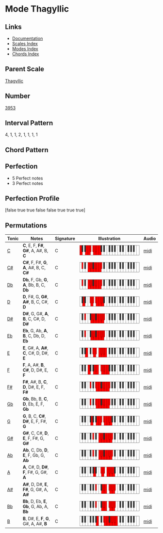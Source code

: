 # Mode Thagyllic

## Links

- [Documentation](index.md)
- [Scales Index](Scales.md)
- [Modes Index](Modes.md)
- [Chords Index](Chords.md)

## Parent Scale

[Thagyllic](ScaleThagyllic.md)

## Number

[3953](https://ianring.com/musictheory/scales/3953)

## Interval Pattern

4, 1, 1, 2, 1, 1, 1, 1

## Chord Pattern



## Perfection

- 5 Perfect notes
- 3 Perfect notes

## Perfection Profile

[false true true false false true true true]

## Permutations

| Tonic | Notes | Signature | Illustration | Audio |
|-------|-------|-----------|--------------|-------|
| [C](ModeCNaturalThagyllic.md) | **C**, E, F, **F#**, **G#**, A, A#, B, **C** | C | ![CNaturalThagyllic](ModeCNaturalThagyllic.png) | [midi](https://github.com/edipermadi/music/blob/main/docs/ModeCNaturalThagyllic.mid?raw=true) |
| [C#](ModeCSharpThagyllic.md) | **C#**, F, F#, **G**, **A**, A#, B, C, **C#** | C | ![CSharpThagyllic](ModeCSharpThagyllic.png) | [midi](https://github.com/edipermadi/music/blob/main/docs/ModeCSharpThagyllic.mid?raw=true) |
| [Db](ModeDFlatThagyllic.md) | **Db**, F, Gb, **G**, **A**, Bb, B, C, **Db** | C | ![DFlatThagyllic](ModeDFlatThagyllic.png) | [midi](https://github.com/edipermadi/music/blob/main/docs/ModeDFlatThagyllic.mid?raw=true) |
| [D](ModeDNaturalThagyllic.md) | **D**, F#, G, **G#**, **A#**, B, C, C#, **D** | C | ![DNaturalThagyllic](ModeDNaturalThagyllic.png) | [midi](https://github.com/edipermadi/music/blob/main/docs/ModeDNaturalThagyllic.mid?raw=true) |
| [D#](ModeDSharpThagyllic.md) | **D#**, G, G#, **A**, **B**, C, C#, D, **D#** | C | ![DSharpThagyllic](ModeDSharpThagyllic.png) | [midi](https://github.com/edipermadi/music/blob/main/docs/ModeDSharpThagyllic.mid?raw=true) |
| [Eb](ModeEFlatThagyllic.md) | **Eb**, G, Ab, **A**, **B**, C, Db, D, **Eb** | C | ![EFlatThagyllic](ModeEFlatThagyllic.png) | [midi](https://github.com/edipermadi/music/blob/main/docs/ModeEFlatThagyllic.mid?raw=true) |
| [E](ModeENaturalThagyllic.md) | **E**, G#, A, **A#**, **C**, C#, D, D#, **E** | C | ![ENaturalThagyllic](ModeENaturalThagyllic.png) | [midi](https://github.com/edipermadi/music/blob/main/docs/ModeENaturalThagyllic.mid?raw=true) |
| [F](ModeFNaturalThagyllic.md) | **F**, A, A#, **B**, **C#**, D, D#, E, **F** | C | ![FNaturalThagyllic](ModeFNaturalThagyllic.png) | [midi](https://github.com/edipermadi/music/blob/main/docs/ModeFNaturalThagyllic.mid?raw=true) |
| [F#](ModeFSharpThagyllic.md) | **F#**, A#, B, **C**, **D**, D#, E, F, **F#** | C | ![FSharpThagyllic](ModeFSharpThagyllic.png) | [midi](https://github.com/edipermadi/music/blob/main/docs/ModeFSharpThagyllic.mid?raw=true) |
| [Gb](ModeGFlatThagyllic.md) | **Gb**, Bb, B, **C**, **D**, Eb, E, F, **Gb** | C | ![GFlatThagyllic](ModeGFlatThagyllic.png) | [midi](https://github.com/edipermadi/music/blob/main/docs/ModeGFlatThagyllic.mid?raw=true) |
| [G](ModeGNaturalThagyllic.md) | **G**, B, C, **C#**, **D#**, E, F, F#, **G** | C | ![GNaturalThagyllic](ModeGNaturalThagyllic.png) | [midi](https://github.com/edipermadi/music/blob/main/docs/ModeGNaturalThagyllic.mid?raw=true) |
| [G#](ModeGSharpThagyllic.md) | **G#**, C, C#, **D**, **E**, F, F#, G, **G#** | C | ![GSharpThagyllic](ModeGSharpThagyllic.png) | [midi](https://github.com/edipermadi/music/blob/main/docs/ModeGSharpThagyllic.mid?raw=true) |
| [Ab](ModeAFlatThagyllic.md) | **Ab**, C, Db, **D**, **E**, F, Gb, G, **Ab** | C | ![AFlatThagyllic](ModeAFlatThagyllic.png) | [midi](https://github.com/edipermadi/music/blob/main/docs/ModeAFlatThagyllic.mid?raw=true) |
| [A](ModeANaturalThagyllic.md) | **A**, C#, D, **D#**, **F**, F#, G, G#, **A** | C | ![ANaturalThagyllic](ModeANaturalThagyllic.png) | [midi](https://github.com/edipermadi/music/blob/main/docs/ModeANaturalThagyllic.mid?raw=true) |
| [A#](ModeASharpThagyllic.md) | **A#**, D, D#, **E**, **F#**, G, G#, A, **A#** | C | ![ASharpThagyllic](ModeASharpThagyllic.png) | [midi](https://github.com/edipermadi/music/blob/main/docs/ModeASharpThagyllic.mid?raw=true) |
| [Bb](ModeBFlatThagyllic.md) | **Bb**, D, Eb, **E**, **Gb**, G, Ab, A, **Bb** | C | ![BFlatThagyllic](ModeBFlatThagyllic.png) | [midi](https://github.com/edipermadi/music/blob/main/docs/ModeBFlatThagyllic.mid?raw=true) |
| [B](ModeBNaturalThagyllic.md) | **B**, D#, E, **F**, **G**, G#, A, A#, **B** | C | ![BNaturalThagyllic](ModeBNaturalThagyllic.png) | [midi](https://github.com/edipermadi/music/blob/main/docs/ModeBNaturalThagyllic.mid?raw=true) |
